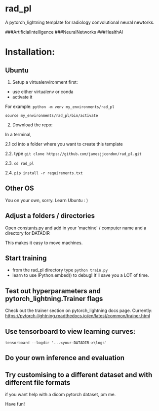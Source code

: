 # rad_pl

A pytorch_lightning template for radiology convolutional neural newtorks.

###ArtificialIntelligence
###NeuralNetworks
###HealthAI 

# Installation:

## Ubuntu

1. Setup a virtualenvironment first:
- use either virtualenv or conda
- activate it

For example:
`python -m venv my_environments/rad_pl`

`source my_environments/rad_pl/bin/activate` 

2. Download the repo:

In a terminal, 

2.1 cd into a folder where you want to create this template

2.2. type `git clone https://github.com/jamesjjcondon/rad_pl.git`

2.3. `cd rad_pl`

2.4. `pip install -r requirements.txt`

## Other OS
You on your own, sorry.
Learn Ubuntu : )

## Adjust a folders / directories
Open constants.py and add in your 'machine' / computer name and a directory for DATADIR

This makes it easy to move machines. 

## Start training

- from the rad_pl directory type `python train.py`
- learn to use IPython.embed() to debug! It'll save you a LOT of time.

## Test out hyperparameters and pytorch_lightning.Trainer flags
Check out the trainer section on pytorch_lightning docs page. 
Currently: https://pytorch-lightning.readthedocs.io/en/latest/common/trainer.html 

## Use tensorboard to view learning curves:
`tensorboard --logdir '...<your-DATADIR->\logs'`

## Do your own inference and evaluation


## Try customising to a different dataset and with different file formats


if you want help with a dicom pytorch dataset, pm me.

Have fun!


